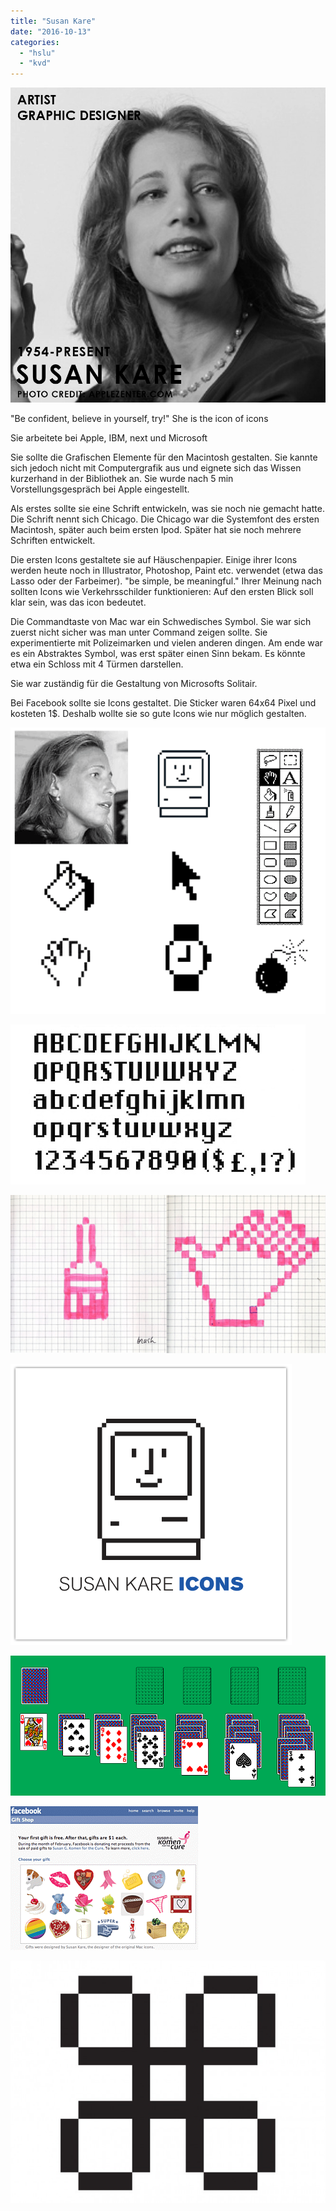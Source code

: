 ```yaml
---
title: "Susan Kare"
date: "2016-10-13"
categories: 
  - "hslu"
  - "kvd"
---
```


[![susankare](./images/SusanKare.jpg)](http://blog.thecell.eu/wp-content/uploads/2016/10/SusanKare.jpg)

"Be confident, believe in yourself, try!" She is the icon of icons

Sie arbeitete bei Apple, IBM, next und Microsoft

Sie sollte die Grafischen Elemente für den Macintosh gestalten. Sie kannte sich jedoch nicht mit Computergrafik aus und eignete sich das Wissen kurzerhand in der Bibliothek an. Sie wurde nach 5 min Vorstellungsgespräch bei Apple eingestellt.

Als erstes sollte sie eine Schrift entwickeln, was sie noch nie gemacht hatte. Die Schrift nennt sich Chicago. Die Chicago war die Systemfont des ersten Macintosh, später auch beim ersten Ipod. Später hat sie noch mehrere Schriften entwickelt.

Die ersten Icons gestaltete sie auf Häuschenpapier. Einige ihrer Icons werden heute noch in Illustrator, Photoshop, Paint etc. verwendet (etwa das Lasso oder der Farbeimer). "be simple, be meaningful." Ihrer Meinung nach sollten Icons wie Verkehrsschilder funktionieren: Auf den ersten Blick soll klar sein, was das icon bedeutet.

Die Commandtaste von Mac war ein Schwedisches Symbol. Sie war sich zuerst nicht sicher was man unter Command zeigen sollte. Sie experimentierte mit Polizeimarken und vielen anderen dingen. Am ende war es ein Abstraktes Symbol, was erst später einen Sinn bekam. Es könnte etwa ein Schloss mit 4 Türmen darstellen.

Sie war zuständig für die Gestaltung von Microsofts Solitair.

Bei Facebook sollte sie Icons gestaltet. Die Sticker waren 64x64 Pixel und kosteten 1$. Deshalb wollte sie so gute Icons wie nur möglich gestalten.

[![susankare1](./images/SusanKare1.gif)](http://blog.thecell.eu/wp-content/uploads/2016/10/SusanKare1.gif)

[![susankare2](./images/SusanKare2.jpg)](http://blog.thecell.eu/wp-content/uploads/2016/10/SusanKare2.jpg)

[![susankare3](./images/SusanKare3.png)](http://blog.thecell.eu/wp-content/uploads/2016/10/SusanKare3.png)

[![susankare4](./images/SusanKare4.png)](http://blog.thecell.eu/wp-content/uploads/2016/10/SusanKare4.png)

[![susankare5](./images/SusanKare5.png)](http://blog.thecell.eu/wp-content/uploads/2016/10/SusanKare5.png)

[![susankare6](./images/SusanKare6.gif)](http://blog.thecell.eu/wp-content/uploads/2016/10/SusanKare6.gif)

[![susankare7](./images/SusanKare7.jpg)](http://blog.thecell.eu/wp-content/uploads/2016/10/SusanKare7.jpg)
